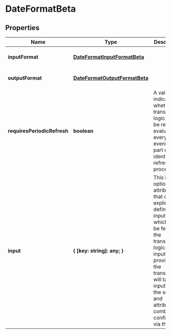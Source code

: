 # DateFormatBeta

## Properties

Name | Type | Description | Notes
------------ | ------------- | ------------- | -------------
**inputFormat** | [**DateFormatInputFormatBeta**](DateFormatInputFormatBeta.md) |  | [optional] [default to undefined]
**outputFormat** | [**DateFormatOutputFormatBeta**](DateFormatOutputFormatBeta.md) |  | [optional] [default to undefined]
**requiresPeriodicRefresh** | **boolean** | A value that indicates whether the transform logic should be re-evaluated every evening as part of the identity refresh process | [optional] [default to false]
**input** | **{ [key: string]: any; }** | This is an optional attribute that can explicitly define the input data which will be fed into the transform logic. If input is not provided, the transform will take its input from the source and attribute combination configured via the UI. | [optional] [default to undefined]

